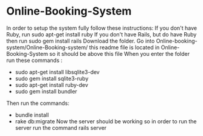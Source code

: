 # Online-Booking-System
In order to setup the system fully follow these instructions:
If you don't have Ruby, run sudo apt-get install ruby
If you don't have Rails, but do have Ruby then run sudo gem install rails
Download the folder.
Go into Online-booking-system/Online-Booking-system/ this readme file is located in Online-Booking-System so
it should be above this file
When you enter the folder run these commands :
  + sudo apt-get install libsqlite3-dev 
  + sudo gem install sqlite3-ruby
  + sudo apt-get install ruby-dev
  + sudo gem install bundler
  
Then run the commands:
  + bundle install
  + rake db:migrate
Now the server should be working so in order to run the server run the command
rails server
